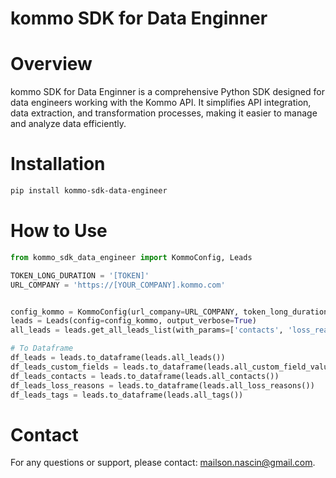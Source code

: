 # kommo SDK for Data Enginner

# Overview
kommo SDK for Data Enginner is a comprehensive Python SDK designed for data engineers working with the Kommo API. It simplifies API integration, data extraction, and transformation processes, making it easier to manage and analyze data efficiently.

# Installation
```bash
pip install kommo-sdk-data-engineer
```

# How to Use
```python
from kommo_sdk_data_engineer import KommoConfig, Leads

TOKEN_LONG_DURATION = '[TOKEN]'
URL_COMPANY = 'https://[YOUR_COMPANY].kommo.com'


config_kommo = KommoConfig(url_company=URL_COMPANY, token_long_duration=TOKEN_LONG_DURATION)
leads = Leads(config=config_kommo, output_verbose=True)
all_leads = leads.get_all_leads_list(with_params=['contacts', 'loss_reason'])

# To Dataframe
df_leads = leads.to_dataframe(leads.all_leads())
df_leads_custom_fields = leads.to_dataframe(leads.all_custom_field_values())
df_leads_contacts = leads.to_dataframe(leads.all_contacts())
df_leads_loss_reasons = leads.to_dataframe(leads.all_loss_reasons())
df_leads_tags = leads.to_dataframe(leads.all_tags())
```

# Contact
For any questions or support, please contact: mailson.nascin@gmail.com.
